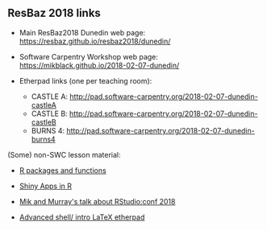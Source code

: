 ## ResBaz 2018 links

 - Main ResBaz2018 Dunedin web page: https://resbaz.github.io/resbaz2018/dunedin/
 
 - Software Carpentry Workshop web page: https://mikblack.github.io/2018-02-07-dunedin/
 
 - Etherpad links (one per teaching room):
 
    - CASTLE A: http://pad.software-carpentry.org/2018-02-07-dunedin-castleA
    - CASTLE B: http://pad.software-carpentry.org/2018-02-07-dunedin-castleB
    - BURNS 4: http://pad.software-carpentry.org/2018-02-07-dunedin-burns4

(Some) non-SWC lesson material:

 - [R packages and functions](https://github.com/mikblack/ResBazLessons2018/tree/master/R_Packages_Functions) 

 - [Shiny Apps in R](https://github.com/mikblack/ResBazLessons2018/tree/master/R_Shiny_Web_Apps) 
 
 - [Mik and Murray's talk about RStudio:conf 2018](https://github.com/mikblack/ResBaz2018-talks#README.md)
 
 - [Advanced shell/ intro LaTeX etherpad](https://public.etherpad-mozilla.org/p/2018-02-08-resbaz-DUD-advanced-shell)
